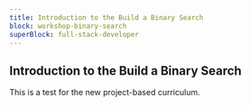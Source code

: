 ```yaml
---
title: Introduction to the Build a Binary Search
block: workshop-binary-search
superBlock: full-stack-developer
---
```


## Introduction to the Build a Binary Search

This is a test for the new project-based curriculum.
